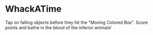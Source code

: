 # WhackATime

Tap on falling objects before they hit the "Moving Colored Box".
Score points and bathe in the blood of the inferior animals!
